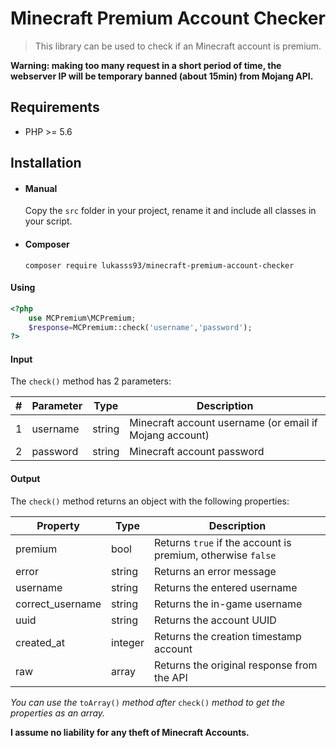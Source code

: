 # Minecraft Premium Account Checker

> This library can be used to check if an Minecraft account is premium.

**Warning: making too many request in a short period of time, the webserver IP will be temporary banned (about 15min) from Mojang API.**

Requirements
------------
* PHP >= 5.6

Installation
---------

* #### Manual 
	Copy the `src` folder in your project, rename it and include all classes in your script.
* #### Composer
	`composer require lukasss93/minecraft-premium-account-checker`

#### Using
```php
<?php
	use MCPremium\MCPremium;
	$response=MCPremium::check('username','password');
?>
```

#### Input
The `check()` method has 2 parameters:

\# | Parameter | Type | Description
---|-----------|------|------------
1 | username | string | Minecraft account username (or email if Mojang account)
2 | password | string| Minecraft account password

#### Output
The `check()` method returns an object with the following properties:

Property|Type|Description
---|----|------------
premium|bool|Returns `true` if the account is premium, otherwise `false`
error|string|Returns an error message
username|string|Returns the entered username
correct_username|string|Returns the in-game username
uuid|string|Returns the account UUID
created_at|integer|Returns the creation timestamp account
raw|array|Returns the original response from the API

_You can use the_ `toArray()` _method after_ `check()` _method to get the properties as an array._

**I assume no liability for any theft of Minecraft Accounts.**
